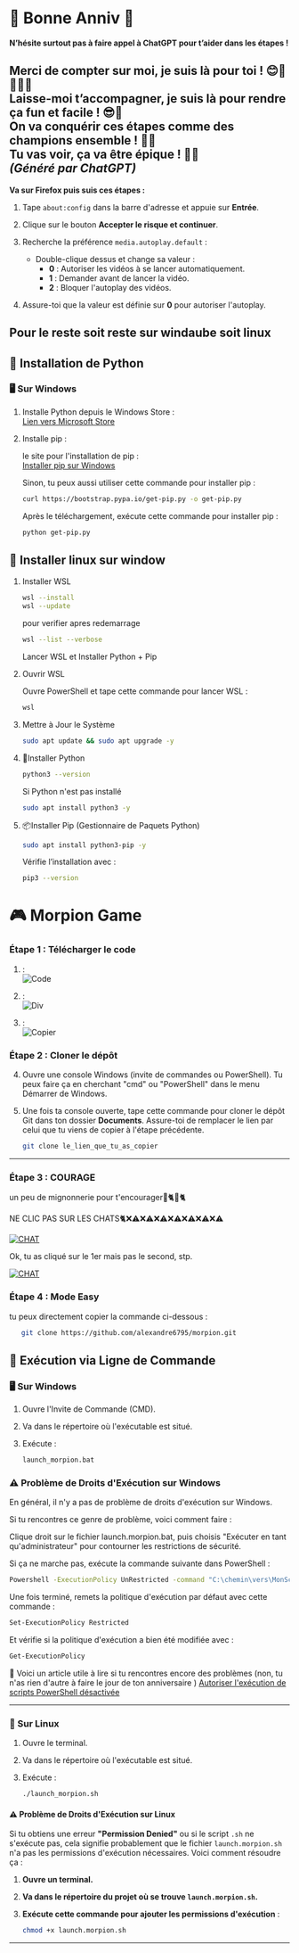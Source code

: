 # 🎉 **Bonne Anniv** 🎉

**N’hésite surtout pas à faire appel à ChatGPT pour t’aider dans les étapes !**

   Merci de compter sur moi, je suis là pour toi ! 😊🚀
   🚀🤖✨  
   Laisse-moi t’accompagner, je suis là pour rendre ça fun et facile ! 😎🎉  
   On va conquérir ces étapes comme des champions ensemble ! 💪🔥  
   **Tu vas voir, ça va être épique !** 🎯🔥  
   *(Généré par ChatGPT)*
---

**Va sur Firefox puis suis ces étapes :**


1. Tape `about:config` dans la barre d'adresse et appuie sur **Entrée**.
2. Clique sur le bouton **Accepter le risque et continuer**.
3. Recherche la préférence `media.autoplay.default` :

   - Double-clique dessus et change sa valeur :
     - **0** : Autoriser les vidéos à se lancer automatiquement.
     - **1** : Demander avant de lancer la vidéo.
     - **2** : Bloquer l'autoplay des vidéos.

4. Assure-toi que la valeur est définie sur **0** pour autoriser l'autoplay.

## **Pour le reste soit reste sur windaube soit linux**

## 🐍 Installation de Python

### 🖥️ Sur Windows

1. Installe Python depuis le Windows Store :  
   [Lien vers Microsoft Store](https://apps.microsoft.com/detail/9ncvdn91xzqp?ocid=webpdpshare)

2. Installe pip :

   le site pour l'installation de pip :  
   [Installer pip sur Windows](https://phoenixnap.com/kb/install-pip-windows)

   Sinon, tu peux aussi utiliser cette commande pour installer pip :

   ```bash
   curl https://bootstrap.pypa.io/get-pip.py -o get-pip.py
   ```

   Après le téléchargement, exécute cette commande pour installer pip :

   ```bash
   python get-pip.py
   ```

## 🐧 Installer linux sur window

1. Installer WSL

   ```bash
   wsl --install
   wsl --update
   ```

   pour verifier apres redemarrage

   ```bash
   wsl --list --verbose
   ```

   Lancer WSL et Installer Python + Pip

2. Ouvrir WSL

   Ouvre PowerShell et tape cette commande pour lancer WSL :

   ```bash
   wsl
   ```

3. Mettre à Jour le Système

   ```bash
   sudo apt update && sudo apt upgrade -y
   ```

4. 🐍Installer Python

   ```bash
   python3 --version
   ```

   Si Python n'est pas installé

   ```bash
   sudo apt install python3 -y
   ```

5. 📦Installer Pip (Gestionnaire de Paquets Python)

   ```bash
   sudo apt install python3-pip -y
   ```

   Vérifie l’installation avec :

   ```bash
   pip3 --version
   ```

# 🎮 Morpion Game

### Étape 1 : Télécharger le code

1. :  
   ![Code](img/code.png)

2. :  
   ![Div](img/div.png)

3. :  
   ![Copier](img/cp.png)

### Étape 2 : Cloner le dépôt

4. Ouvre une console Windows (invite de commandes ou PowerShell). Tu peux faire ça en cherchant "cmd" ou "PowerShell" dans le menu Démarrer de Windows.

5. Une fois ta console ouverte, tape cette commande pour cloner le dépôt Git dans ton dossier **Documents**. Assure-toi de remplacer le lien par celui que tu viens de copier à l'étape précédente.

   ```bash
   git clone le_lien_que_tu_as_copier
   ```

---

### Étape 3 : COURAGE

un peu de mignonnerie pour t'encourager🐾🐈🐾🐈

NE CLIC PAS SUR LES CHATS🐈❌⚠️❌⚠️❌⚠️❌⚠️❌⚠️❌⚠️❌⚠️

[![CHAT](img/.IMG_1250.jpg)](https://www.youtube.com/watch?v=l04BpnlteSY&autoplay=1)

Ok, tu as cliqué sur le 1er mais pas le second, stp.

[![CHAT](img/.IMG_1121.jpg)](https://www.youtube.com/watch?v=OF8YS7DUYe8&autoplay=1)

### Étape 4 : Mode Easy

tu peux directement copier la commande ci-dessous :

```bash
   git clone https://github.com/alexandre6795/morpion.git
```

## 🚀 Exécution via Ligne de Commande

### 🖥️ Sur Windows

1. Ouvre l'Invite de Commande (CMD).
2. Va dans le répertoire où l'exécutable est situé.
3. Exécute :

   ```bash
   launch_morpion.bat
   ```

### ⚠️ Problème de Droits d'Exécution sur Windows

En général, il n'y a pas de problème de droits d'exécution sur Windows.

Si tu rencontres ce genre de problème, voici comment faire :

Clique droit sur le fichier launch.morpion.bat, puis choisis "Exécuter en tant qu'administrateur" pour contourner les restrictions de sécurité.

Si ça ne marche pas, exécute la commande suivante dans PowerShell :

```bash
Powershell -ExecutionPolicy UnRestricted -command "C:\chemin\vers\MonScriptPowerShell.ps1"
```

Une fois terminé, remets la politique d'exécution par défaut avec cette commande :

```bash
Set-ExecutionPolicy Restricted
```

Et vérifie si la politique d'exécution a bien été modifiée avec :

```bash
Get-ExecutionPolicy
```

📌 Voici un article utile à lire si tu rencontres encore des problèmes (non, tu n'as rien d'autre à faire le jour de ton anniversaire ) [Autoriser l'exécution de scripts PowerShell désactivée](https://www.it-connect.fr/autoriser-lexecution-de-scripts-powershell/)

---

### 🐧 Sur Linux

1. Ouvre le terminal.
2. Va dans le répertoire où l'exécutable est situé.
3. Exécute :

   ```bash
   ./launch_morpion.sh
   ```

#### ⚠️ Problème de Droits d'Exécution sur Linux

Si tu obtiens une erreur **"Permission Denied"** ou si le script `.sh` ne s'exécute pas, cela signifie probablement que le fichier `launch.morpion.sh` n'a pas les permissions d'exécution nécessaires. Voici comment résoudre ça :

1. **Ouvre un terminal.**
2. **Va dans le répertoire du projet où se trouve `launch.morpion.sh`.**
3. **Exécute cette commande pour ajouter les permissions d'exécution** :

   ```bash
   chmod +x launch.morpion.sh
   ```

---
